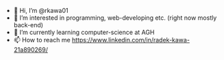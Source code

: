 - 👋 Hi, I’m @rkawa01
- 👀 I’m interested in programming, web-developing etc. (right now mostly back-end)
- 🌱 I’m currently learning computer-science at AGH 
- 📫 How to reach me https://www.linkedin.com/in/radek-kawa-21a890269/
<!--
**rkawa01/rkawa01** is a ✨ _special_ ✨ repository because its `README.md` (this file) appears on your GitHub profile.

Here are some ideas to get you started:

- 🔭 I’m currently working on ...
- 🌱 I’m currently learning ...
- 👯 I’m looking to collaborate on ...
- 🤔 I’m looking for help with ...
- 💬 Ask me about ...
- 📫 How to reach me: ...
- 😄 Pronouns: ...
- ⚡ Fun fact: ...
-->

